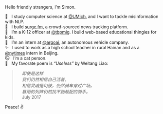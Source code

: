 Hello friendly strangers, I’m Simon.

🔬&nbsp;&nbsp;&nbsp;I study computer science at [@UMich](https://github.com/umich), and I want to tackle misinformation with NLP.  
🌊&nbsp;&nbsp;&nbsp;I build [surge.fm](https://github.com/surgefm), a crowd-sourced news tracking platform.  
📖&nbsp;&nbsp;&nbsp;I’m a K-12 officer at [@tbpmig](https://github.com/tbpmig). I build web-based educational thingies for kids.  
🚗&nbsp;&nbsp;&nbsp;I’m an intern at [@argoai](https://github.com/argoai), an autonomous vehicle company.  
✨&nbsp;&nbsp;&nbsp;I used to work as a high school teacher in rural Hainan and as a [@nytimes](https://github.com/nytimes) intern in Beijing.  
🐱&nbsp;&nbsp;&nbsp;I’m a cat person.  
🍵&nbsp;&nbsp;&nbsp;My favorate poem is _“Useless”_ by Weitang Liao:
>&nbsp;&nbsp;&nbsp;&nbsp;_即使是这样_  
>&nbsp;&nbsp;&nbsp;&nbsp;_我们仍然相信自己活着，_  
>&nbsp;&nbsp;&nbsp;&nbsp;_相信灵魂是幻肢，仍然骑车穿过广场。_  
>&nbsp;&nbsp;&nbsp;&nbsp;_暴雨的列阵仍然找不到般配的骑手。_  
>&nbsp;&nbsp;&nbsp;&nbsp;July 2017

Peace! ✌️
